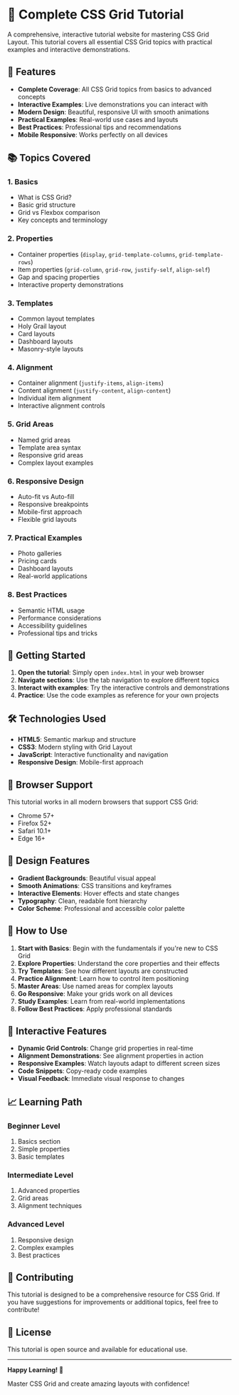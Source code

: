 # 🎯 Complete CSS Grid Tutorial

A comprehensive, interactive tutorial website for mastering CSS Grid Layout. This tutorial covers all essential CSS Grid topics with practical examples and interactive demonstrations.

## 🌟 Features

- **Complete Coverage**: All CSS Grid topics from basics to advanced concepts
- **Interactive Examples**: Live demonstrations you can interact with
- **Modern Design**: Beautiful, responsive UI with smooth animations
- **Practical Examples**: Real-world use cases and layouts
- **Best Practices**: Professional tips and recommendations
- **Mobile Responsive**: Works perfectly on all devices

## 📚 Topics Covered

### 1. **Basics**

- What is CSS Grid?
- Basic grid structure
- Grid vs Flexbox comparison
- Key concepts and terminology

### 2. **Properties**

- Container properties (`display`, `grid-template-columns`, `grid-template-rows`)
- Item properties (`grid-column`, `grid-row`, `justify-self`, `align-self`)
- Gap and spacing properties
- Interactive property demonstrations

### 3. **Templates**

- Common layout templates
- Holy Grail layout
- Card layouts
- Dashboard layouts
- Masonry-style layouts

### 4. **Alignment**

- Container alignment (`justify-items`, `align-items`)
- Content alignment (`justify-content`, `align-content`)
- Individual item alignment
- Interactive alignment controls

### 5. **Grid Areas**

- Named grid areas
- Template area syntax
- Responsive grid areas
- Complex layout examples

### 6. **Responsive Design**

- Auto-fit vs Auto-fill
- Responsive breakpoints
- Mobile-first approach
- Flexible grid layouts

### 7. **Practical Examples**

- Photo galleries
- Pricing cards
- Dashboard layouts
- Real-world applications

### 8. **Best Practices**

- Semantic HTML usage
- Performance considerations
- Accessibility guidelines
- Professional tips and tricks

## 🚀 Getting Started

1. **Open the tutorial**: Simply open `index.html` in your web browser
2. **Navigate sections**: Use the tab navigation to explore different topics
3. **Interact with examples**: Try the interactive controls and demonstrations
4. **Practice**: Use the code examples as reference for your own projects

## 🛠️ Technologies Used

- **HTML5**: Semantic markup and structure
- **CSS3**: Modern styling with Grid Layout
- **JavaScript**: Interactive functionality and navigation
- **Responsive Design**: Mobile-first approach

## 📱 Browser Support

This tutorial works in all modern browsers that support CSS Grid:

- Chrome 57+
- Firefox 52+
- Safari 10.1+
- Edge 16+

## 🎨 Design Features

- **Gradient Backgrounds**: Beautiful visual appeal
- **Smooth Animations**: CSS transitions and keyframes
- **Interactive Elements**: Hover effects and state changes
- **Typography**: Clean, readable font hierarchy
- **Color Scheme**: Professional and accessible color palette

## 📖 How to Use

1. **Start with Basics**: Begin with the fundamentals if you're new to CSS Grid
2. **Explore Properties**: Understand the core properties and their effects
3. **Try Templates**: See how different layouts are constructed
4. **Practice Alignment**: Learn how to control item positioning
5. **Master Areas**: Use named areas for complex layouts
6. **Go Responsive**: Make your grids work on all devices
7. **Study Examples**: Learn from real-world implementations
8. **Follow Best Practices**: Apply professional standards

## 🔧 Interactive Features

- **Dynamic Grid Controls**: Change grid properties in real-time
- **Alignment Demonstrations**: See alignment properties in action
- **Responsive Examples**: Watch layouts adapt to different screen sizes
- **Code Snippets**: Copy-ready code examples
- **Visual Feedback**: Immediate visual response to changes

## 📈 Learning Path

### Beginner Level

1. Basics section
2. Simple properties
3. Basic templates

### Intermediate Level

1. Advanced properties
2. Grid areas
3. Alignment techniques

### Advanced Level

1. Responsive design
2. Complex examples
3. Best practices

## 🤝 Contributing

This tutorial is designed to be a comprehensive resource for CSS Grid. If you have suggestions for improvements or additional topics, feel free to contribute!

## 📄 License

This tutorial is open source and available for educational use.

---

**Happy Learning! 🎉**

Master CSS Grid and create amazing layouts with confidence!

